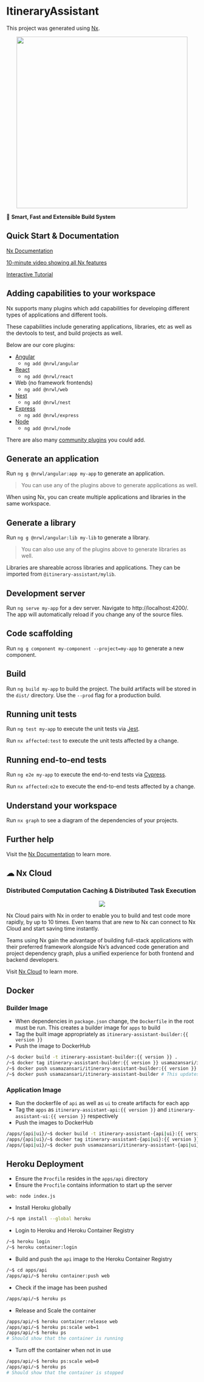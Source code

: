 # ItineraryAssistant

This project was generated using [Nx](https://nx.dev).

<p style="text-align: center;"><img src="https://raw.githubusercontent.com/nrwl/nx/master/images/nx-logo.png" width="450"></p>

🔎 **Smart, Fast and Extensible Build System**

## Quick Start & Documentation

[Nx Documentation](https://nx.dev/angular)

[10-minute video showing all Nx features](https://nx.dev/getting-started/intro)

[Interactive Tutorial](https://nx.dev/angular-tutorial/01-create-application)

## Adding capabilities to your workspace

Nx supports many plugins which add capabilities for developing different types of applications and different tools.

These capabilities include generating applications, libraries, etc as well as the devtools to test, and build projects as well.

Below are our core plugins:

- [Angular](https://angular.io)
  - `ng add @nrwl/angular`
- [React](https://reactjs.org)
  - `ng add @nrwl/react`
- Web (no framework frontends)
  - `ng add @nrwl/web`
- [Nest](https://nestjs.com)
  - `ng add @nrwl/nest`
- [Express](https://expressjs.com)
  - `ng add @nrwl/express`
- [Node](https://nodejs.org)
  - `ng add @nrwl/node`

There are also many [community plugins](https://nx.dev/community) you could add.

## Generate an application

Run `ng g @nrwl/angular:app my-app` to generate an application.

> You can use any of the plugins above to generate applications as well.

When using Nx, you can create multiple applications and libraries in the same workspace.

## Generate a library

Run `ng g @nrwl/angular:lib my-lib` to generate a library.

> You can also use any of the plugins above to generate libraries as well.

Libraries are shareable across libraries and applications. They can be imported from `@itinerary-assistant/mylib`.

## Development server

Run `ng serve my-app` for a dev server. Navigate to http://localhost:4200/. The app will automatically reload if you change any of the source files.

## Code scaffolding

Run `ng g component my-component --project=my-app` to generate a new component.

## Build

Run `ng build my-app` to build the project. The build artifacts will be stored in the `dist/` directory. Use the `--prod` flag for a production build.

## Running unit tests

Run `ng test my-app` to execute the unit tests via [Jest](https://jestjs.io).

Run `nx affected:test` to execute the unit tests affected by a change.

## Running end-to-end tests

Run `ng e2e my-app` to execute the end-to-end tests via [Cypress](https://www.cypress.io).

Run `nx affected:e2e` to execute the end-to-end tests affected by a change.

## Understand your workspace

Run `nx graph` to see a diagram of the dependencies of your projects.

## Further help

Visit the [Nx Documentation](https://nx.dev/angular) to learn more.

## ☁ Nx Cloud

### Distributed Computation Caching & Distributed Task Execution

<p style="text-align: center;"><img src="https://raw.githubusercontent.com/nrwl/nx/master/images/nx-cloud-card.png"></p>

Nx Cloud pairs with Nx in order to enable you to build and test code more rapidly, by up to 10 times. Even teams that are new to Nx can connect to Nx Cloud and start saving time instantly.

Teams using Nx gain the advantage of building full-stack applications with their preferred framework alongside Nx’s advanced code generation and project dependency graph, plus a unified experience for both frontend and backend developers.

Visit [Nx Cloud](https://nx.app/) to learn more.

## Docker

### Builder Image

- When dependencies in `package.json` change, the `Dockerfile` in the root must be run. This creates a builder image for `apps` to build
- Tag the built image appropriately as `itinerary-assistant-builder:{{ version }}`
- Push the image to DockerHub

```bash
/~$ docker build -t itinerary-assistant-builder:{{ version }} .
/~$ docker tag itinerary-assistant-builder:{{ version }} usamazansari/itinerary-assistant-builder:{{ version }}
/~$ docker push usamazansari/itinerary-assistant-builder:{{ version }} # this updates the image in repository with a new tag (:{{ version }})
/~$ docker push usamazansari/itinerary-assistant-builder # This updates the image in repository with `latest` tag
```

### Application Image

- Run the dockerfile of `api` as well as `ui` to create artifacts for each app
- Tag the `apps` as `itinerary-assistant-api:{{ version }}` and `itinerary-assistant-ui:{{ version }}` respectively
- Push the images to DockerHub

```bash
/apps/{api|ui}/~$ docker build -t itinerary-assistant-{api|ui}:{{ version }} .
/apps/{api|ui}/~$ docker tag itinerary-assistant-{api|ui}:{{ version }} usamazansari/itinerary-assistant-{api|ui}:{{ version }}
/apps/{api|ui}/~$ docker push usamazansari/itinerary-assistant-{api|ui}:{{ version }}
```

## Heroku Deployment

- Ensure the `Procfile` resides in the `apps/api` directory
- Ensure the `Procfile` contains information to start up the server

```Procfile
web: node index.js
```

- Install Heroku globally

```bash
/~$ npm install --global heroku
```

- Login to Heroku and Heroku Container Registry

```bash
/~$ heroku login
/~$ heroku container:login
```

- Build and push the `api` image to the Heroku Container Registry

```bash
/~$ cd apps/api
/apps/api/~$ heroku container:push web
```

- Check if the image has been pushed

```bash
/apps/api/~$ heroku ps
```

- Release and Scale the container

```bash
/apps/api/~$ heroku container:release web
/apps/api/~$ heroku ps:scale web=1
/apps/api/~$ heroku ps
# Should show that the container is running
```

- Turn off the container when not in use

```bash
/apps/api/~$ heroku ps:scale web=0
/apps/api/~$ heroku ps
# Should show that the container is stopped
```
